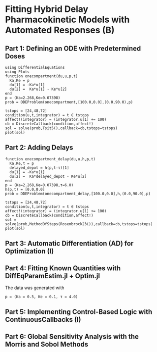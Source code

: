 # Fitting Hybrid Delay Pharmacokinetic Models with Automated Responses (B)

## Part 1: Defining an ODE with Predetermined Doses

```@example hybriddelay
using DifferentialEquations
using Plots
function onecompartment(du,u,p,t)
  Ka,Ke = p
  du[1] = -Ka*u[1]
  du[2] =  Ka*u[1] - Ke*u[2]
end
p = (Ka=2.268,Ke=0.07398)
prob = ODEProblem(onecompartment,[100.0,0.0],(0.0,90.0),p)

tstops = [24,48,72]
condition(u,t,integrator) = t ∈ tstops
affect!(integrator) = (integrator.u[1] += 100)
cb = DiscreteCallback(condition,affect!)
sol = solve(prob,Tsit5(),callback=cb,tstops=tstops)
plot(sol)
```

## Part 2: Adding Delays

```@example hybriddelay
function onecompartment_delay(du,u,h,p,t)
  Ka,Ke,τ = p
  delayed_depot = h(p,t-τ)[1]
  du[1] = -Ka*u[1]
  du[2] =  Ka*delayed_depot - Ke*u[2]
end
p = (Ka=2.268,Ke=0.07398,τ=6.0)
h(p,t) = [0.0,0.0]
prob = DDEProblem(onecompartment_delay,[100.0,0.0],h,(0.0,90.0),p)

tstops = [24,48,72]
condition(u,t,integrator) = t ∈ tstops
affect!(integrator) = (integrator.u[1] += 100)
cb = DiscreteCallback(condition,affect!)
sol = solve(prob,MethodOfSteps(Rosenbrock23()),callback=cb,tstops=tstops)
plot(sol)
```

## Part 3: Automatic Differentiation (AD) for Optimization (I)

## Part 4: Fitting Known Quantities with DiffEqParamEstim.jl + Optim.jl

The data was generated with

```@example hybriddelay
p = (Ka = 0.5, Ke = 0.1, τ = 4.0)
```

## Part 5: Implementing Control-Based Logic with ContinuousCallbacks (I)

## Part 6: Global Sensitivity Analysis with the Morris and Sobol Methods
